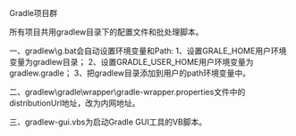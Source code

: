 Gradle项目群


所有项目共用gradlew目录下的配置文件和批处理脚本。


一、gradlew\g.bat会自动设置环境变量和Path:
1、设置GRALE_HOME用户环境变量为gradlew目录；
2、设置GRADLE_USER_HOME用户环境变量为gradlew\.gradle；
3、把gradlew目录添加到用户的path环境变量中。


二、gradlew\gradle\wrapper\gradle-wrapper.properties文件中的distributionUrl地址，改为内网地址。


三、gradlew-gui.vbs为启动Gradle GUI工具的VB脚本。